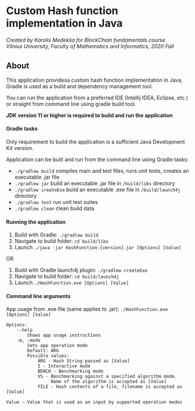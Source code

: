 Custom Hash function implementation in Java
===========================================
<h6>
Created by Karolis Medekša for BlockChain fundamentals course<br/>
Vilnius University, Faculty of Mathematics and Informatics, 2020 Fall
</h6>

About
-----

This application providesa  custom hash function implementation in Java, 
Gradle is used as a build and dependency management tool.

You can run the application from a preferred IDE (Intellij IDEA, Eclipse, etc.) 
or straight from command line using gradle build tool.

**JDK version 11 or higher is required to build and run the application**

#### Gradle tasks
Only requirement to build the application is a sufficient Java Development Kit version.

Application can be built and run from the command line using Gradle tasks:
- `./gradlew build` compiles main and test files, runs unit tests, creates an executable .jar file
- `./gradlew jar` build an executable .jar file in `/build/libs` directory
- `./gradlew createExe` build an executable .exe file in `/build/launch4j` directory 
- `./gradlew test` run unit test suites
- `./gradlew clean` clean build data

#### Running the application
1. Build with Gradle: `./gradlew build`
2. Navigate to build folder: `cd build/libs`
3. Launch `./java -jar HashFunction-[version].jar [Options] [Value]`

OR

1. Build with Gradle launch4j plugin: `./gradlew createExe`
2. Navigate to build folder: `cd build/launch4j`
3. Launch `./HashFunction.exe [Options] [Value]`

#### Command line arguments
App usage from .exe file (same applies to .jar): `./HashFunction.exe [Options] [Value]`
```
Options:
    --help 
        Shows app usage instructions
    -m, -mode
        Sets app operation mode
        Default: ARG
        Possible values:
            ARG - Hash String passed as [Value]
            I - Interactive mode
            BENCH - Benchmarking mode
            VS - Benchmarking against a specified algorithm mode. 
                 Name of the algorithm is accepted as [Value]
            FILE - Hash contents of a file, filename is accepted as [Value]

Value - Value that is used as an input by supported operation modes
```
